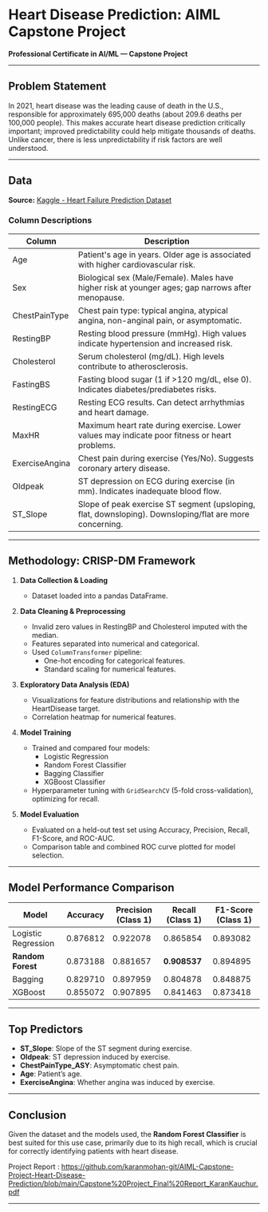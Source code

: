 # Heart Disease Prediction: AIML Capstone Project

**Professional Certificate in AI/ML — Capstone Project**

---

## Problem Statement

In 2021, heart disease was the leading cause of death in the U.S., responsible for approximately 695,000 deaths (about 209.6 deaths per 100,000 people). This makes accurate heart disease prediction critically important; improved predictability could help mitigate thousands of deaths. Unlike cancer, there is less unpredictability if risk factors are well understood.

---

## Data

**Source:** [Kaggle - Heart Failure Prediction Dataset](https://www.kaggle.com/datasets/fedesoriano/heart-failure-prediction)

### Column Descriptions

| Column            | Description                                                                                             |
|-------------------|--------------------------------------------------------------------------------------------------------|
| Age               | Patient's age in years. Older age is associated with higher cardiovascular risk.                       |
| Sex               | Biological sex (Male/Female). Males have higher risk at younger ages; gap narrows after menopause.     |
| ChestPainType     | Chest pain type: typical angina, atypical angina, non-anginal pain, or asymptomatic.                   |
| RestingBP         | Resting blood pressure (mmHg). High values indicate hypertension and increased risk.                   |
| Cholesterol       | Serum cholesterol (mg/dL). High levels contribute to atherosclerosis.                                  |
| FastingBS         | Fasting blood sugar (1 if >120 mg/dL, else 0). Indicates diabetes/prediabetes risks.                   |
| RestingECG        | Resting ECG results. Can detect arrhythmias and heart damage.                                          |
| MaxHR             | Maximum heart rate during exercise. Lower values may indicate poor fitness or heart problems.          |
| ExerciseAngina    | Chest pain during exercise (Yes/No). Suggests coronary artery disease.                                 |
| Oldpeak           | ST depression on ECG during exercise (in mm). Indicates inadequate blood flow.                         |
| ST_Slope          | Slope of peak exercise ST segment (upsloping, flat, downsloping). Downsloping/flat are more concerning.|

---

## Methodology: CRISP-DM Framework

1. **Data Collection & Loading**
   - Dataset loaded into a pandas DataFrame.

2. **Data Cleaning & Preprocessing**
   - Invalid zero values in RestingBP and Cholesterol imputed with the median.
   - Features separated into numerical and categorical.
   - Used `ColumnTransformer` pipeline:
     - One-hot encoding for categorical features.
     - Standard scaling for numerical features.

3. **Exploratory Data Analysis (EDA)**
   - Visualizations for feature distributions and relationship with the HeartDisease target.
   - Correlation heatmap for numerical features.

4. **Model Training**
   - Trained and compared four models:
     - Logistic Regression
     - Random Forest Classifier
     - Bagging Classifier
     - XGBoost Classifier
   - Hyperparameter tuning with `GridSearchCV` (5-fold cross-validation), optimizing for recall.

5. **Model Evaluation**
   - Evaluated on a held-out test set using Accuracy, Precision, Recall, F1-Score, and ROC-AUC.
   - Comparison table and combined ROC curve plotted for model selection.

---

## Model Performance Comparison

| Model                | Accuracy  | Precision (Class 1) | Recall (Class 1) | F1-Score (Class 1) |
|----------------------|-----------|---------------------|------------------|--------------------|
| Logistic Regression  | 0.876812  | 0.922078            | 0.865854         | 0.893082           |
| **Random Forest**    | 0.873188  | 0.881657            | **0.908537**     | 0.894895           |
| Bagging              | 0.829710  | 0.897959            | 0.804878         | 0.848875           |
| XGBoost              | 0.855072  | 0.907895            | 0.841463         | 0.873418           |

---

## Top Predictors

- **ST_Slope**: Slope of the ST segment during exercise.
- **Oldpeak**: ST depression induced by exercise.
- **ChestPainType_ASY**: Asymptomatic chest pain.
- **Age**: Patient’s age.
- **ExerciseAngina**: Whether angina was induced by exercise.

---

## Conclusion

Given the dataset and the models used, the **Random Forest Classifier** is best suited for this use case, primarily due to its high recall, which is crucial for correctly identifying patients with heart disease.

Project Report : https://github.com/karanmohan-git/AIML-Capstone-Project-Heart-Disease-Prediction/blob/main/Capstone%20Project_Final%20Report_KaranKauchur.pdf

---

